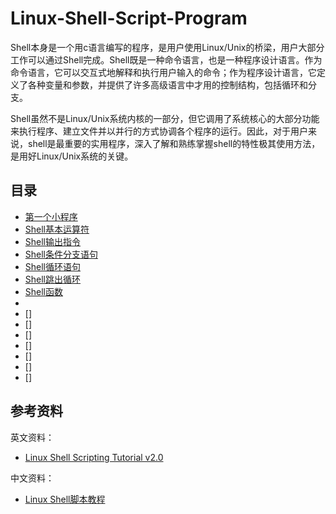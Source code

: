 # Linux-Shell-Script-Program

Shell本身是一个用c语言编写的程序，是用户使用Linux/Unix的桥梁，用户大部分工作可以通过Shell完成。Shell既是一种命令语言，也是一种程序设计语言。作为命令语言，它可以交互式地解释和执行用户输入的命令；作为程序设计语言，它定义了各种变量和参数，并提供了许多高级语言中才用的控制结构，包括循环和分支。

Shell虽然不是Linux/Unix系统内核的一部分，但它调用了系统核心的大部分功能来执行程序、建立文件并以并行的方式协调各个程序的运行。因此，对于用户来说，shell是最重要的实用程序，深入了解和熟练掌握shell的特性极其使用方法，是用好Linux/Unix系统的关键。

## 目录

* [第一个小程序](A00.md)
* [Shell基本运算符](A01.md)
* [Shell输出指令](A02.md)
* [Shell条件分支语句](A03.md)
* [Shell循环语句](A04.md)
* [Shell跳出循环](A05.md)
* [Shell函数](A06.md)
* [](A07.md)
* []
* []
* []
* []
* []
* []
* []

## 参考资料

英文资料：

* [Linux Shell Scripting Tutorial v2.0](https://bash.cyberciti.biz/guide/Main_Page)

中文资料：

* [Linux Shell脚本教程](http://c.biancheng.net/cpp/shell/)
